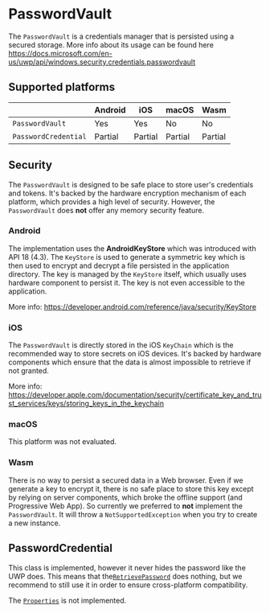 # PasswordVault

The `PasswordVault` is a credentials manager that is persisted using a secured storage.
More info about its usage can be found here https://docs.microsoft.com/en-us/uwp/api/windows.security.credentials.passwordvault

## Supported platforms

|                      | Android | iOS     | macOS   | Wasm    |
| -------------------- | ------- | ------- | ------- | ------- |
| `PasswordVault`      | Yes     | Yes     | No      | No      |
| `PasswordCredential` | Partial | Partial | Partial | Partial |

## Security

The `PasswordVault` is designed to be safe place to store user's credentials and tokens.
It's backed by the hardware encryption mechanism of each platform, which provides a high level of security.
However, the `PasswordVault` does **not** offer any memory security feature.

### Android
The implementation uses the __AndroidKeyStore__ which was introduced with API 18 (4.3).
The `KeyStore` is used to generate a symmetric key which is then used to encrypt and decrypt a file persisted in the application directory.
The key is managed by the `KeyStore` itself, which usually uses hardware component to persist it. The key is not even accessible to the application.

More info: https://developer.android.com/reference/java/security/KeyStore

### iOS
The `PasswordVault` is directly stored in the iOS `KeyChain` which is the recommended way to store secrets on iOS devices.
It's backed by hardware components which ensure that the data is almost impossible to retrieve if not granted.

More info: https://developer.apple.com/documentation/security/certificate_key_and_trust_services/keys/storing_keys_in_the_keychain

### macOS
This platform was not evaluated.

### Wasm
There is no way to persist a secured data in a Web browser. Even if we generate a key to encrypt it,
there is no safe place to store this key except by relying on server components, which broke the offline support (and Progressive Web App).
So currently we preferred to **not** implement the `PasswordVault`. It will throw a `NotSupportedException` when you try to create a new instance.

## PasswordCredential
This class is implemented, however it never hides the password like the UWP does.
This means that the[`RetrievePassword`](https://docs.microsoft.com/en-us/uwp/api/windows.security.credentials.passwordcredential.retrievepassword#Windows_Security_Credentials_PasswordCredential_RetrievePassword) does nothing,
but we recommend to still use it in order to ensure cross-platform compatibility.

The [`Properties`](https://docs.microsoft.com/en-us/uwp/api/windows.security.credentials.passwordcredential.properties#Windows_Security_Credentials_PasswordCredential_Properties) is not implemented.
